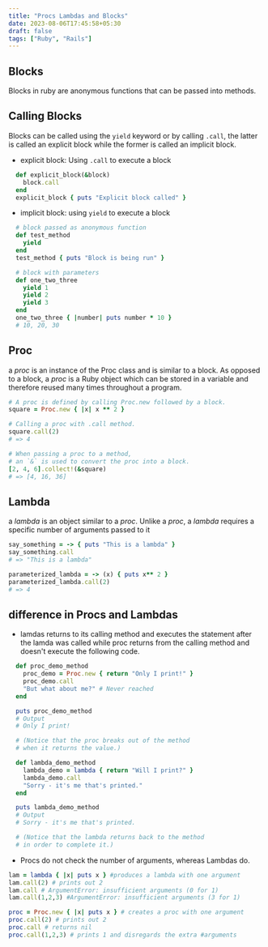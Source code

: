 ```yaml
---
title: "Procs Lambdas and Blocks"
date: 2023-08-06T17:45:58+05:30
draft: false
tags: ["Ruby", "Rails"]
---
```


## Blocks

Blocks in ruby are anonymous functions that can be passed into methods.

## Calling Blocks

Blocks can be called using the `yield` keyword or by calling `.call`, the latter is called an explicit block while the former is called an implicit block.

- explicit block: Using `.call` to execute a block
```ruby
  def explicit_block(&block)
    block.call
  end
  explicit_block { puts "Explicit block called" }
```
- implicit block: using `yield` to execute a block

```ruby
  # block passed as anonymous function
  def test_method
    yield
  end
  test_method { puts "Block is being run" }

  # block with parameters
  def one_two_three
    yield 1
    yield 2
    yield 3
  end
  one_two_three { |number| puts number * 10 }
  # 10, 20, 30
```
## Proc

a *proc* is an instance of the Proc class and is similar to a block. As opposed to a block, a *proc* is a Ruby object which can be stored in a variable and therefore reused many times throughout a program.

```ruby
# A proc is defined by calling Proc.new followed by a block.
square = Proc.new { |x| x ** 2 }

# Calling a proc with .call method.
square.call(2)
# => 4

# When passing a proc to a method,
# an `&` is used to convert the proc into a block.
[2, 4, 6].collect!(&square)
# => [4, 16, 36]
```

## Lambda

a *lambda* is an object similar to a *proc*. Unlike a *proc*, a *lambda* requires a specific number of arguments passed to it

```ruby
say_something = -> { puts "This is a lambda" }
say_something.call
# => "This is a lambda"

parameterized_lambda = -> (x) { puts x** 2 }
parameterized_lambda.call(2)
# => 4
```

## difference in Procs and Lambdas

- lamdas returns to its calling method and executes the statement after the lamda was called while proc returns from the calling method and doesn't execute the following code.

```ruby
  def proc_demo_method
    proc_demo = Proc.new { return "Only I print!" }
    proc_demo.call
    "But what about me?" # Never reached
  end

  puts proc_demo_method
  # Output
  # Only I print!

  # (Notice that the proc breaks out of the method
  # when it returns the value.)

  def lambda_demo_method
    lambda_demo = lambda { return "Will I print?" }
    lambda_demo.call
    "Sorry - it's me that's printed."
  end

  puts lambda_demo_method
  # Output
  # Sorry - it's me that's printed.

  # (Notice that the lambda returns back to the method
  # in order to complete it.)
```
- Procs do not check the number of arguments, whereas Lambdas do.

```ruby
lam = lambda { |x| puts x } #produces a lambda with one argument
lam.call(2) # prints out 2
lam.call # ArgumentError: insufficient arguments (0 for 1)
lam.call(1,2,3) #ArgumentError: insufficient arguments (3 for 1)

proc = Proc.new { |x| puts x } # creates a proc with one argument
proc.call(2) # prints out 2
proc.call # returns nil
proc.call(1,2,3) # prints 1 and disregards the extra #arguments
```
